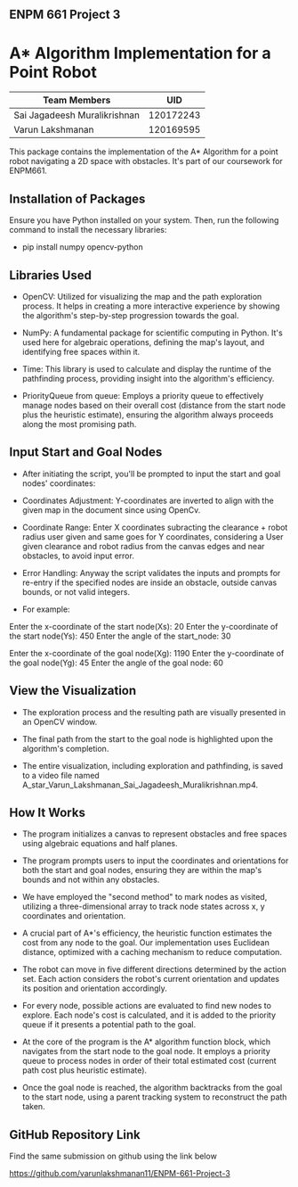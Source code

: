 ## ENPM 661 Project 3

# A* Algorithm Implementation for a Point Robot

| Team Members                 | UID       |
|------------------------------|-----------|
| Sai Jagadeesh Muralikrishnan | 120172243 |
| Varun Lakshmanan             | 120169595 |

This package contains the implementation of the A* Algorithm for a point robot navigating a 2D space with obstacles. It's part of our coursework for ENPM661.

## Installation of Packages

Ensure you have Python installed on your system. Then, run the following command to install the necessary libraries:

* pip install numpy opencv-python

## Libraries Used

* OpenCV: Utilized for visualizing the map and the path exploration process. It helps in creating a more interactive experience by showing the algorithm's step-by-step progression towards the goal.

* NumPy: A fundamental package for scientific computing in Python. It's used here for algebraic operations, defining the map's layout, and identifying free spaces within it.

* Time: This library is used to calculate and display the runtime of the pathfinding process, providing insight into the algorithm's efficiency.

* PriorityQueue from queue: Employs a priority queue to effectively manage nodes based on their overall cost (distance from the start node plus the heuristic estimate), ensuring the algorithm always proceeds along the most promising path.


## Input Start and Goal Nodes

* After initiating the script, you'll be prompted to input the start and goal nodes' coordinates:

* Coordinates Adjustment: Y-coordinates are inverted to align with the given map in the document since using OpenCv.

* Coordinate Range: Enter X coordinates subracting the clearance + robot radius user given and same goes for Y coordinates, considering a User given clearance and robot radius from the canvas edges and near obstacles, to avoid input error.

* Error Handling: Anyway the script validates the inputs and prompts for re-entry if the specified nodes are inside an obstacle, outside canvas bounds, or not valid integers.

* For example:

Enter the x-coordinate of the start node(Xs): 20
Enter the y-coordinate of the start node(Ys): 450
Enter the angle of the start_node: 30

Enter the x-coordinate of the goal node(Xg): 1190
Enter the y-coordinate of the goal node(Yg): 45
Enter the angle of the goal node: 60

## View the Visualization

* The exploration process and the resulting path are visually presented in an OpenCV window.

* The final path from the start to the goal node is highlighted upon the algorithm's completion.

* The entire visualization, including exploration and pathfinding, is saved to a video file named A_star_Varun_Lakshmanan_Sai_Jagadeesh_Muralikrishnan.mp4.

## How It Works

* The program initializes a canvas to represent obstacles and free spaces using algebraic equations and half planes.

* The program prompts users to input the coordinates and orientations for both the start and goal nodes, ensuring they are within the map's bounds and not within any obstacles.

* We have employed the "second method" to mark nodes as visited, utilizing a three-dimensional array to track node states across x, y coordinates and orientation.

* A crucial part of A*'s efficiency, the heuristic function estimates the cost from any node to the goal. Our implementation uses Euclidean distance, optimized with a caching mechanism to reduce computation.

* The robot can move in five different directions determined by the action set. Each action considers the robot's current orientation and updates its position and orientation accordingly.

* For every node, possible actions are evaluated to find new nodes to explore. Each node's cost is calculated, and it is added to the priority queue if it presents a potential path to the goal.

* At the core of the program is the A* algorithm function block, which navigates from the start node to the goal node. It employs a priority queue to process nodes in order of their total estimated cost (current path cost plus heuristic estimate).

* Once the goal node is reached, the algorithm backtracks from the goal to the start node, using a parent tracking system to reconstruct the path taken.

## GitHub Repository Link

Find the same submission on github using the link below

https://github.com/varunlakshmanan11/ENPM-661-Project-3 